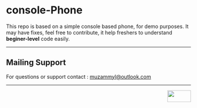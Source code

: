 # console-Phone

This repo is based on a simple console based phone, for demo purposes. It may have fixes, feel free to contribute, it help freshers to understand **beginer-level** code easily.

----------
## Mailing Support

For questions or support contact : muzammyl@outlook.com

----------
<a href="https://mit-license.org/" title="License"><img src="https://upload.wikimedia.org/wikipedia/commons/0/0c/MIT_logo.svg" align="right" height="32" width="64"/></a>